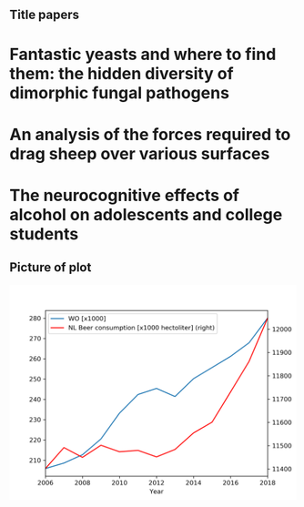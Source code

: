 ## Title papers
# Fantastic yeasts and where to find them: the hidden diversity of dimorphic fungal pathogens
# An analysis of the forces required to drag sheep over various surfaces
# The neurocognitive effects of alcohol on adolescents and college students

## Picture of plot

![](figure.png)
